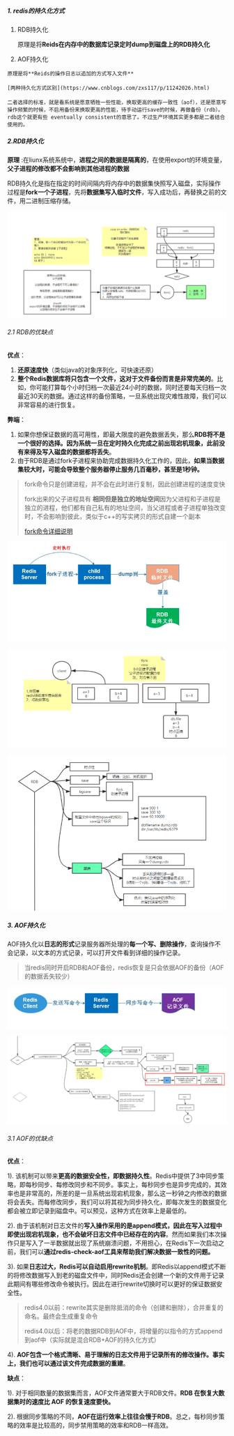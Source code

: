 ##### 1. redis的持久化方式

1. RDB持久化

	原理是将**Reids在内存中的数据库记录定时dump到磁盘上的RDB持久化**

2.   AOF持久化

	原理是将**Reids的操作日志以追加的方式写入文件**
	
	[两种持久化方式区别](https://www.cnblogs.com/zxs117/p/11242026.html)
	
	二者选择的标准，就是看系统是愿意牺牲一些性能，换取更高的缓存一致性（aof），还是愿意写操作频繁的时候，不启用备份来换取更高的性能，待手动运行save的时候，再做备份（rdb）。rdb这个就更有些 eventually consistent的意思了。不过生产环境其实更多都是二者结合使用的。
	
	

##### 2.RDB持久化

**原理** :在liunx系统系统中，**进程之间的数据是隔离的**，在使用export的环境变量，**父子进程的修改都不会影响到其他进程的数据**

RDB持久化是指在指定的时间间隔内将内存中的数据集快照写入磁盘，实际操作过程是**fork一个子进程**，先将**数据集写入临时文件**，写入成功后，再替换之前的文件，用二进制压缩存储。

![](https://raw.githubusercontent.com/CNRF/noteImage/main/image/202302050035081.png)

###### 2.1 RDB的优缺点

**优点**： 

1. **还原速度快**（类似java的对象序列化，可快速还原）
2. **整个Redis数据库将只包含一个文件，这对于文件备份而言是非常完美的**。比如，你可能打算每个小时归档一次最近24小时的数据，同时还要每天归档一次最近30天的数据。通过这样的备份策略，一旦系统出现灾难性故障，我们可以非常容易的进行恢复。

**弊端**：

1. 如果你想保证数据的高可用性，即最大限度的避免数据丢失，那么**RDB将不是一个很好的选择。因为系统一旦在定时持久化完成之前出现宕机现象，此前没有来得及写入磁盘的数据都将丢失**。
2.  由于RDB是通过fork子进程来协助完成数据持久化工作的，因此，**如果当数据集较大时，可能会导致整个服务器停止服务几百毫秒，甚至是1秒钟。**

> fork命令只是创建进程，并不会在此时进行复制，因此创建进程的速度变快
>
> fork出来的父子进程具有 **相同但是独立的地址空间**因为父进程和子进程是独立的进程，他们都有自己私有的地址空间，当父进程或者子进程单独改变时，不会影响到彼此，类似于c++的写实拷贝的形式自建一个副本
>
> [fork命令详细说明](https://blog.csdn.net/weixin_40853073/article/details/81873398?utm_medium=distribute.pc_relevant.none-task-blog-BlogCommendFromMachineLearnPai2-2.control&dist_request_id=4254810a-f10f-43c5-8965-6b775b5a3682&depth_1-utm_source=distribute.pc_relevant.none-task-blog-BlogCommendFromMachineLearnPai2-2.control)

![image-20210221233300160](https://raw.githubusercontent.com/CNRF/noteImage/main/image/202302050035565.png)

![image-20210303093910862](https://raw.githubusercontent.com/CNRF/noteImage/main/image/202302050035098.png)

![image-20210226151042967](https://raw.githubusercontent.com/CNRF/noteImage/main/image/202302050036420.png)

##### 3. AOF持久化

AOF持久化以**日志的形式**记录服务器所处理的**每一个写、删除操作**，查询操作不会记录，以文本的方式记录，可以打开文件看到详细的操作记录。

> 当redis同时开启RDB和AOF备份，redis恢复是只会依据AOF的备份（AOF的数据丢失较少）

![image-20210221233312115](https://raw.githubusercontent.com/CNRF/noteImage/main/image/202302050036671.png)

![image-20210226151129085](https://raw.githubusercontent.com/CNRF/noteImage/main/image/202302050036209.png)

###### 3.1 AOF的优缺点

**优点**：

1). 该机制可以带来**更高的数据安全性，即数据持久性**。Redis中提供了3中同步策略，即每秒同步、每修改同步和不同步。事实上，每秒同步也是异步完成的，其效率也是非常高的，所差的是一旦系统出现宕机现象，那么这一秒钟之内修改的数据将会丢失。而每修改同步，我们可以将其视为同步持久化，即每次发生的数据变化都会被立即记录到磁盘中。可以预见，这种方式在效率上是最低的。

2). 由于该机制对日志文件的**写入操作采用的是append模式，因此在写入过程中即使出现宕机现象，也不会破坏日志文件中已经存在的内容**。然而如果我们本次操作只是写入了一半数据就出现了系统崩溃问题，不用担心，在Redis下一次启动之前，我们可以**通过redis-check-aof工具来帮助我们解决数据一致性的问题。**

3). 如果**日志过大，Redis可以自动启用rewrite机制**。即Redis以append模式不断的将修改数据写入到老的磁盘文件中，同时Redis还会创建一个新的文件用于记录此期间有哪些修改命令被执行。因此在进行rewrite切换时可以更好的保证数据安全性。

> redis4.0以前：rewrite其实是删除抵消的命令（创建和删除），合并重复的命名。最终会生成重复命令
>
> redis4.0以后：将老的数据RDB到AOF中，将增量的以指令的方式append到aof中（实际就是混合RDB+AOF的持久化方式）

4). **AOF包含一个格式清晰、易于理解的日志文件用于记录所有的修改操作。事实上，我们也可以通过该文件完成数据的重建**。

**缺点**：

1). 对于相同数量的数据集而言，AOF文件通常要大于RDB文件。**RDB 在恢复大数据集时的速度比 AOF 的恢复速度要快。**

2). 根据同步策略的不同，**AOF在运行效率上往往会慢于RDB**。总之，每秒同步策略的效率是比较高的，同步禁用策略的效率和RDB一样高效。

